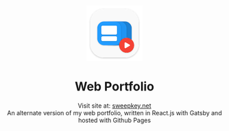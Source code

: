 <p align="center">
  <a href="https://sweepkey.net">
    <img alt="Portfolio" src="https://github.com/nmcmurdie/Portfolio-Gatsby/blob/master/src/res/projects.png" width="130" />
  </a>
</p>
<h1 align="center">
  Web Portfolio
</h1>

<p align="center">
  Visit site at: <a href="https://sweepkey.net">sweepkey.net</a>
  <br>
  An alternate version of my web portfolio, written in React.js with Gatsby and hosted with Github Pages
</p>

